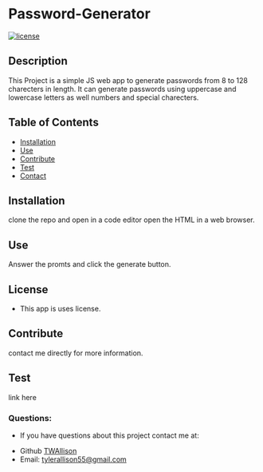 
  # Password-Generator


  [![license](https://img.shields.io/badge/license--success)](https://shields.io)

  ## Description
  This Project is a simple JS web app to generate passwords from 8 to 128 charecters in length. It can generate passwords using uppercase and lowercase letters as well numbers and special charecters.

  ## Table of Contents
  * [Installation](#installation)
  * [Use](#use)
  * [Contribute](#contribute)
  * [Test](#test)
  * [Contact](#contact)
  

  ## Installation
  clone the repo and open in a code editor open the HTML in a web browser.

  ## Use
  Answer the promts and click the generate button.


  ## License
  * This app is uses  license.


  ## Contribute
  contact me directly for more information.


  ## Test
  link here

  ### Questions:
  * If you have questions about this project contact me at:
  - Github [TWAllison](https://github.com/TWAllison)
  - Email: tylerallison55@gmail.com
